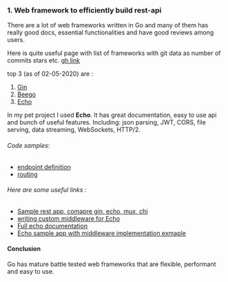 ### 1. Web framework to efficiently build rest-api

There are a lot of web frameworks written in Go and many of them has really good docs, essential functionalities and have good reviews among users.

Here is quite useful page with list of frameworks with git data as number of commits stars etc. [gh link](https://github.com/mingrammer/go-web-framework-stars)

top 3 (as of 02-05-2020) are :

1. [Gin](https://github.com/gin-gonic/gin)
2. [Beego](https://beego.me/)
3. [Echo](https://github.com/labstack/echo)

In my pet project I used **Echo**. It has great documentation, easy to use api and bunch of useful features. Including: json parsing, JWT, CORS, file serving, data streaming, WebSockets, HTTP/2.

###### Code samples:
* [endpoint definition](https://github.com/gwalen/bettertomorrow/blob/master/context/employee/restapi/employee_routes.go)
* [routing](https://github.com/gwalen/bettertomorrow/blob/master/route/routes.go)

###### Here are some useful links :
* [Sample rest app, comapre gin, echo, mux, chi](https://brunoscheufler.com/blog/2019-04-26-choosing-the-right-go-web-framework)
* [writing custom middleware for Echo](https://ednsquare.com/story/golang-how-to-setup-basic-middleware-with-golang-echo-framework------pBJHaZ)
* [Full echo documentation](https://echo.labstack.com/)
* [Echo sample app with middleware implementation exmaple](https://github.com/eurie-inc/echo-sample)

#### Conclusion
Go has mature battle tested web frameworks that are flexible, performant and easy to use.
